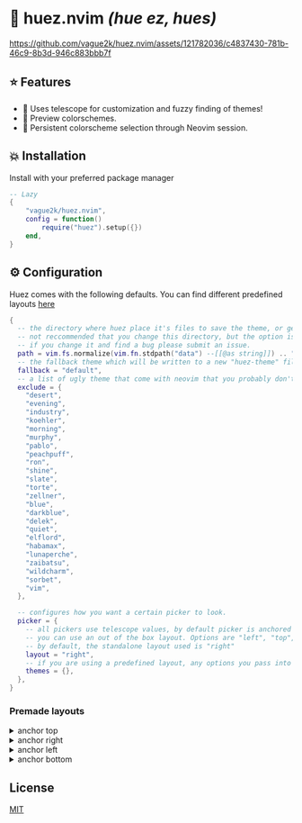 # 🎨 huez.nvim _(hue ez, hues)_

https://github.com/vague2k/huez.nvim/assets/121782036/c4837430-781b-46c9-8b3d-946c883bbb7f

## ⭐️ Features

- 🔭 Uses telescope for customization and fuzzy finding of themes!
- 🌄 Preview colorschemes.
- 💾 Persistent colorscheme selection through Neovim session.

## 💥 Installation

Install with your preferred package manager

```lua
-- Lazy
{
    "vague2k/huez.nvim",
    config = function()
        require("huez").setup({})
    end,
}
```

## ⚙️ Configuration

Huez comes with the following defaults. You can find different predefined layouts [here](#premade-layouts)

```lua
{
  -- the directory where huez place it's files to save the theme, or get current theme, things like that
  -- not reccommended that you change this directory, but the option is there.
  -- if you change it and find a bug please submit an issue.
  path = vim.fs.normalize(vim.fn.stdpath("data") --[[@as string]]) .. "/huez",
  -- the fallback theme which will be written to a new "huez-theme" file in case the "huez-theme" file does not exist
  fallback = "default",
  -- a list of ugly theme that come with neovim that you probably don't want to choose from in the picker
  exclude = {
    "desert",
    "evening",
    "industry",
    "koehler",
    "morning",
    "murphy",
    "pablo",
    "peachpuff",
    "ron",
    "shine",
    "slate",
    "torte",
    "zellner",
    "blue",
    "darkblue",
    "delek",
    "quiet",
    "elflord",
    "habamax",
    "lunaperche",
    "zaibatsu",
    "wildcharm",
    "sorbet",
    "vim",
  },

  -- configures how you want a certain picker to look.
  picker = {
    -- all pickers use telescope values, by default picker is anchored to the right.
    -- you can use an out of the box layout. Options are "left", "top", "right", or "bottom" or nil
    -- by default, the standalone layout used is "right"
    layout = "right",
    -- if you are using a predefined layout, any options you pass into the picker will be deep merged.
    themes = {},
  },
}
```

### Premade layouts

<details>
  <summary>anchor top</summary>
  <img src="https://github.com/vague2k/huez.nvim/assets/121782036/36e72653-b3d7-44c8-83e7-c0e983f06b7a" alt="anchor top"/>
</details>

<details>
  <summary>anchor right</summary>
  <img src="https://github.com/vague2k/huez.nvim/assets/121782036/3a343940-b857-43d9-96b2-719127a6b509" alt="anchor right"/>
</details>

<details>
  <summary>anchor left</summary>
  <img src="https://github.com/vague2k/huez.nvim/assets/121782036/0d076bc2-13b4-4423-ae41-c0e74b8cc54d" alt="anchor left"/>
</details>

<details>
  <summary>anchor bottom</summary>
  <img src="https://github.com/vague2k/huez.nvim/assets/121782036/e5ee0c02-9e52-4d09-9890-08d757beaa4e" alt="anchor bottom"/>
</details>

## License

[MIT](https://choosealicense.com/licenses/mit/)
